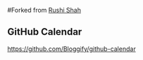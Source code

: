 #Forked from [Rushi Shah](http://www.rshah.org/)

## GitHub Calendar

https://github.com/Bloggify/github-calendar
